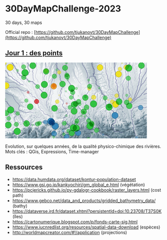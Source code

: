# 30DayMapChallenge-2023
30 days, 30 maps

Official repo : [https://github.com/tjukanovt/30DayMapChallenge](https://github.com/tjukanovt/30DayMapChallenge)

## [Jour 1 : des points](day1.md)

![Alt text](maps/day1_thumbnail.png)

Evolution, sur quelques années, de la qualité physico-chimique des rivières. \
Mots clés : QGis, Expressions, Time-manager

## Ressources

- https://data.humdata.org/dataset/kontur-population-dataset
- https://www.gsi.go.jp/kankyochiri/gm_global_e.html (végétation)
- https://pcjericks.github.io/py-gdalogr-cookbook/raster_layers.html (cost path)
- https://www.gebco.net/data_and_products/gridded_bathymetry_data/ (bathy)
- https://dataverse.ird.fr/dataset.xhtml?persistentId=doi:10.23708/T37S0K (îles)
- https://cartonumerique.blogspot.com/p/fonds-carte-sig.html
- https://www.iucnredlist.org/resources/spatial-data-download (espèces)
- http://worldmapcreator.com/#!/application (projections)
